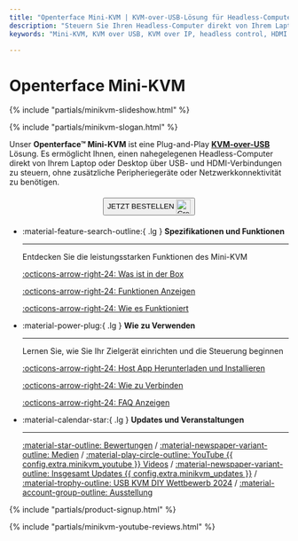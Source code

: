 ```yaml
---
title: "Openterface Mini-KVM | KVM-over-USB-Lösung für Headless-Computer-Steuerung"
description: "Steuern Sie Ihren Headless-Computer direkt von Ihrem Laptop mit Openterface Mini-KVM. Eine Plug-and-Play KVM-over-USB-Lösung mit HDMI-Unterstützung, ohne Netzwerk erforderlich. Perfekt für Entwickler, IT-Profis und Remote-Arbeitsstationen."
keywords: "Mini-KVM, KVM over USB, KVM over IP, headless control, HDMI KVM, USB KVM, KVM switch, KVM console, usb crash cart adapter, JetKVM, NanoKVM, KiwiKVM, PiKVM, plug and play KVM, VNC, computer peripherals"

---
```


# **Openterface Mini-KVM**

{% include "partials/minikvm-slideshow.html" %}


{% include "partials/minikvm-slogan.html" %}

Unser **Openterface™ Mini-KVM** ist eine Plug-and-Play [**KVM-over-USB**](/faq/kvm-over-usb/) Lösung. Es ermöglicht Ihnen, einen nahegelegenen Headless-Computer direkt von Ihrem Laptop oder Desktop über USB- und HDMI-Verbindungen zu steuern, ohne zusätzliche Peripheriegeräte oder Netzwerkkonnektivität zu benötigen.

<div style="text-align: center; margin: 20px 0;">
<button class="md-button" onclick="window.location.href='{{ config.extra.minikvm_purchase_link }}'"> JETZT BESTELLEN <img src="https://assets.openterface.com/images/trademark/crowd-supply.svg" alt="Crowd Supply" style="vertical-align: middle; height: 26px;"></button>
</div>

<div class="grid cards" markdown>

-   :material-feature-search-outline:{ .lg } __Spezifikationen und Funktionen__

    ---

    Entdecken Sie die leistungsstarken Funktionen des Mini-KVM

    [:octicons-arrow-right-24: Was ist in der Box](/product/minikvm/whats-in-the-box/)

    [:octicons-arrow-right-24: Funktionen Anzeigen](/product/minikvm/features)

    [:octicons-arrow-right-24: Wie es Funktioniert](/faq/kvm-over-usb/)


-   :material-power-plug:{ .lg } __Wie zu Verwenden__

    ---

    Lernen Sie, wie Sie Ihr Zielgerät einrichten und die Steuerung beginnen

    [:octicons-arrow-right-24: Host App Herunterladen und Installieren](/app)

    [:octicons-arrow-right-24: Wie zu Verbinden](/product/minikvm/how-to-connect)

    [:octicons-arrow-right-24: FAQ Anzeigen](/faq)

</div>


<div class="grid cards" markdown>

-   :material-calendar-star:{ .lg } __Updates und Veranstaltungen__

    ---

    [:material-star-outline: Bewertungen](/product/minikvm/reviews/testimonials) / [:material-newspaper-variant-outline: Medien](/product/minikvm/reviews/media) / [:material-play-circle-outline: YouTube {{ config.extra.minikvm_youtube }} Videos](/product/minikvm/reviews/youtube) / [:material-newspaper-variant-outline: Insgesamt Updates {{ config.extra.minikvm_updates }}](/product/minikvm/updates) / [:material-trophy-outline: USB KVM DIY Wettbewerb 2024](/product/minikvm/updates) / [:material-account-group-outline: Ausstellung](/product/minikvm/updates)

</div>

{% include "partials/product-signup.html" %}

{% include "partials/minikvm-youtube-reviews.html" %}
